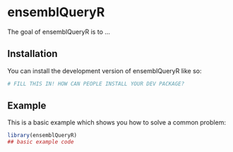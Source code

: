
# ensemblQueryR

<!-- badges: start -->
<!-- badges: end -->

The goal of ensemblQueryR is to ...

## Installation

You can install the development version of ensemblQueryR like so:

``` r
# FILL THIS IN! HOW CAN PEOPLE INSTALL YOUR DEV PACKAGE?
```

## Example

This is a basic example which shows you how to solve a common problem:

``` r
library(ensemblQueryR)
## basic example code
```

